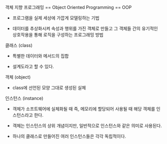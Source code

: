 객체 지향 프로그래밍 == Object Oriented Programming == OOP
- 프로그램을 실제 세상에 가깝게 모델링하는 기법

- 데이터를 추상화시켜 속성과 행위를 가진 객체로 만들고 그 객체들 간의 유기적인 상호작용을 통해 로직을 구성하는 프로그래밍 방법

클래스 (class)
- 특별한 데이터와 메서드의 집합

- 설계도라고 할 수 있다.

객체 (object)
- class에 선언된 모양 그대로 생성된 실체

인스턴스 (instance)
- 객체가 소프트웨어에 실체화될 때 즉, 메모리에 할당되어 사용될 때 해당 객체를 인스턴스라고 한다.

- 객체는 인스턴스의 상위 개념이지만, 일반적으로 인스턴스와 같은 의미로 사용된다.

- 하나의 클래스로 만들어진 여러 인스턴스들은 각각 독립적이다.